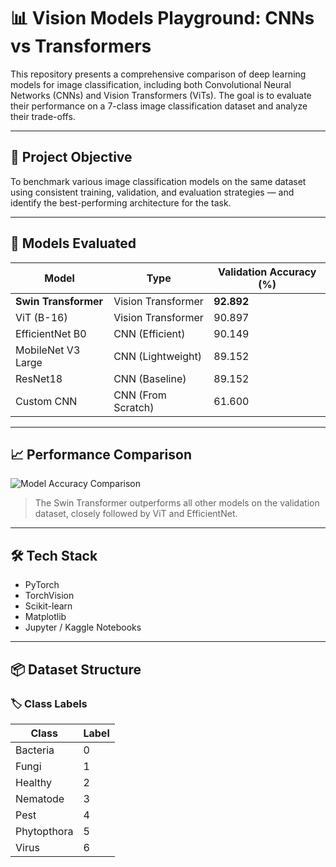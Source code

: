 # 📊 Vision Models Playground: CNNs vs Transformers

This repository presents a comprehensive comparison of deep learning models for image classification, including both Convolutional Neural Networks (CNNs) and Vision Transformers (ViTs). The goal is to evaluate their performance on a 7-class image classification dataset and analyze their trade-offs.

---

## 🧠 Project Objective

To benchmark various image classification models on the same dataset using consistent training, validation, and evaluation strategies — and identify the best-performing architecture for the task.

---

## 🚀 Models Evaluated

| Model                | Type                | Validation Accuracy (%) |
|---------------------|---------------------|--------------------------|
| **Swin Transformer**     | Vision Transformer   | **92.892**               |
| ViT (B-16)           | Vision Transformer   | 90.897                   |
| EfficientNet B0      | CNN (Efficient)      | 90.149                   |
| MobileNet V3 Large   | CNN (Lightweight)    | 89.152                   |
| ResNet18             | CNN (Baseline)       | 89.152                   |
| Custom CNN           | CNN (From Scratch)   | 61.600                   |

---

## 📈 Performance Comparison

![Model Accuracy Comparison](./model_comparison.png)

> The Swin Transformer outperforms all other models on the validation dataset, closely followed by ViT and EfficientNet.

---

## 🛠️ Tech Stack

- PyTorch
- TorchVision
- Scikit-learn
- Matplotlib
- Jupyter / Kaggle Notebooks

---

## 📦 Dataset Structure

### 🏷️ Class Labels

| Class         | Label |
|---------------|--------|
| Bacteria      | 0      |
| Fungi         | 1      |
| Healthy       | 2      |
| Nematode      | 3      |
| Pest          | 4      |
| Phytopthora   | 5      |
| Virus         | 6      |

